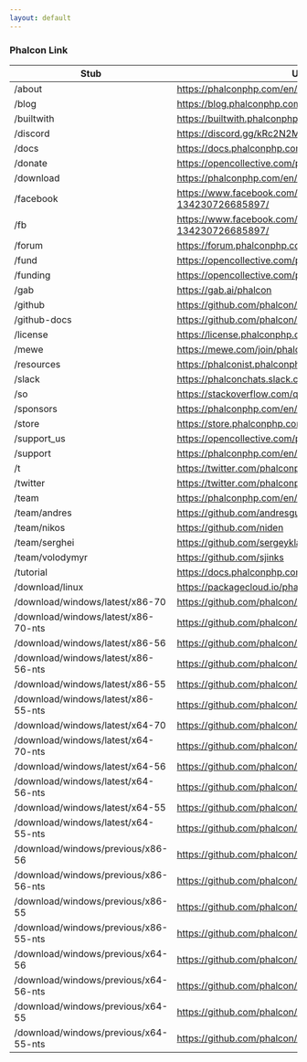 ```yaml
---
layout: default
---
```

### Phalcon Link

| Stub                                  | URL                                                         |
|---------------------------------------|-------------------------------------------------------------|
| /about                                | https://phalconphp.com/en/about                             |
| /blog                                 | https://blog.phalconphp.com                                 |
| /builtwith                            | https://builtwith.phalconphp.com                            |
| /discord                              | https://discord.gg/kRc2N2M                                  |
| /docs                                 | https://docs.phalconphp.com                                 |
| /donate                               | https://opencollective.com/phalcon                          |
| /download                             | https://phalconphp.com/en/download                          |
| /facebook                             | https://www.facebook.com/Phalcon-Framework-134230726685897/ |
| /fb                                   | https://www.facebook.com/Phalcon-Framework-134230726685897/ |
| /forum                                | https://forum.phalconphp.com                                |
| /fund                                 | https://opencollective.com/phalcon                          |
| /funding                              | https://opencollective.com/phalcon                          |
| /gab                                  | https://gab.ai/phalcon                                      |
| /github                               | https://github.com/phalcon/cphalcon                         |
| /github-docs                          | https://github.com/phalcon/docs                             |
| /license                              | https://license.phalconphp.com                              |
| /mewe                                 | https://mewe.com/join/phalcon                               |
| /resources                            | https://phalconist.phalconphp.com                           |
| /slack                                | https://phalconchats.slack.com                              |
| /so                                   | https://stackoverflow.com/questions/tagged/phalcon          |
| /sponsors                             | https://phalconphp.com/en/sponsors                          |
| /store                                | https://store.phalconphp.com                                |
| /support_us                           | https://opencollective.com/phalcon                          |
| /support                              | https://phalconphp.com/en/support                           |
| /t                                    | https://twitter.com/phalconphp                              |
| /twitter                              | https://twitter.com/phalconphp                              |
| /team                                 | https://phalconphp.com/en/team                              |
| /team/andres                          | https://github.com/andresgutierrez                          |
| /team/nikos                           | https://github.com/niden                                    |
| /team/serghei                         | https://github.com/sergeyklay                               |
| /team/volodymyr                       | https://github.com/sjinks                                   |
| /tutorial                             | https://docs.phalconphp.com/latest/en/tutorial              |
| /download/linux                       | https://packagecloud.io/phalcon/stable                      |
| /download/windows/latest/x86-70       | https://github.com/phalcon/cphalcon/releases/latest         |
| /download/windows/latest/x86-70-nts   | https://github.com/phalcon/cphalcon/releases/latest         |
| /download/windows/latest/x86-56       | https://github.com/phalcon/cphalcon/releases/latest         |
| /download/windows/latest/x86-56-nts   | https://github.com/phalcon/cphalcon/releases/latest         |
| /download/windows/latest/x86-55       | https://github.com/phalcon/cphalcon/releases/latest         |
| /download/windows/latest/x86-55-nts   | https://github.com/phalcon/cphalcon/releases/latest         |
| /download/windows/latest/x64-70       | https://github.com/phalcon/cphalcon/releases/latest         |
| /download/windows/latest/x64-70-nts   | https://github.com/phalcon/cphalcon/releases/latest         |
| /download/windows/latest/x64-56       | https://github.com/phalcon/cphalcon/releases/latest         |
| /download/windows/latest/x64-56-nts   | https://github.com/phalcon/cphalcon/releases/latest         |
| /download/windows/latest/x64-55       | https://github.com/phalcon/cphalcon/releases/latest         |
| /download/windows/latest/x64-55-nts   | https://github.com/phalcon/cphalcon/releases/latest         |
| /download/windows/previous/x86-56     | https://github.com/phalcon/cphalcon/releases/tag/v3.4.2     |
| /download/windows/previous/x86-56-nts | https://github.com/phalcon/cphalcon/releases/tag/v3.4.2     |
| /download/windows/previous/x86-55     | https://github.com/phalcon/cphalcon/releases/tag/v3.4.2     |
| /download/windows/previous/x86-55-nts | https://github.com/phalcon/cphalcon/releases/tag/v3.4.2     |
| /download/windows/previous/x64-56     | https://github.com/phalcon/cphalcon/releases/tag/v3.4.2     |
| /download/windows/previous/x64-56-nts | https://github.com/phalcon/cphalcon/releases/tag/v3.4.2     |
| /download/windows/previous/x64-55     | https://github.com/phalcon/cphalcon/releases/tag/v3.4.2     |
| /download/windows/previous/x64-55-nts | https://github.com/phalcon/cphalcon/releases/tag/v3.4.2     |

